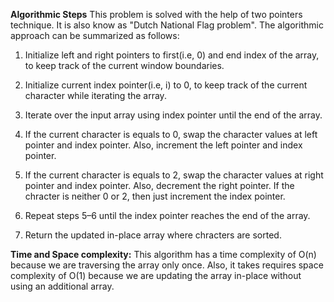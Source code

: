 **Algorithmic Steps**
This problem is solved with the help of two pointers technique. It is also know as "Dutch National Flag problem". The algorithmic approach can be summarized as follows:


1. Initialize left and right pointers to first(i.e, 0) and end index of the array, to keep track of the current window boundaries.

3. Initialize current index pointer(i.e, i) to 0, to keep track of the current character while iterating the array.

4. Iterate over the input array using index pointer until the end of the array. 

5. If the current character is equals to 0, swap the character values at left pointer and index pointer. Also, increment the left pointer and index pointer.

6. If the current character is equals to 2, swap the character values at right pointer and index pointer. Also, decrement the right pointer. If the chracter is neither 0 or 2, then just increment the index pointer.

8. Repeat steps 5–6 until the index pointer reaches the end of the array.

9. Return the updated in-place array where chracters are sorted.

**Time and Space complexity:**
This algorithm has a time complexity of O(n) because we are traversing the array only once. Also, it takes requires space complexity of O(1) because we are updating the array in-place without using an additional array.